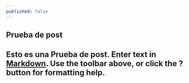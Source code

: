 ```yaml
---
published: false
---
```


## Prueba de post

Esto es una **Prueba de post**.
Enter text in [Markdown](http://daringfireball.net/projects/markdown/). Use the toolbar above, or click the **?** button for formatting help.
-
